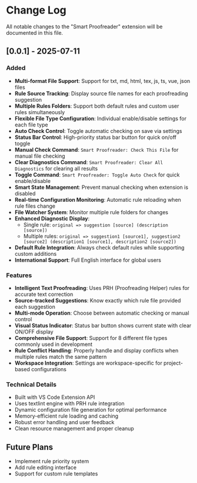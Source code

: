 # Change Log

All notable changes to the "Smart Proofreader" extension will be documented in this file.

## [0.0.1] - 2025-07-11

### Added

- **Multi-format File Support**: Support for txt, md, html, tex, js, ts, vue, json files
- **Rule Source Tracking**: Display source file names for each proofreading suggestion
- **Multiple Rules Folders**: Support both default rules and custom user rules simultaneously
- **Flexible File Type Configuration**: Individual enable/disable settings for each file type
- **Auto Check Control**: Toggle automatic checking on save via settings
- **Status Bar Control**: High-priority status bar button for quick on/off toggle
- **Manual Check Command**: `Smart Proofreader: Check This File` for manual file checking
- **Clear Diagnostics Command**: `Smart Proofreader: Clear All Diagnostics` for clearing all results
- **Toggle Command**: `Smart Proofreader: Toggle Auto Check` for quick enable/disable
- **Smart State Management**: Prevent manual checking when extension is disabled
- **Real-time Configuration Monitoring**: Automatic rule reloading when rule files change
- **File Watcher System**: Monitor multiple rule folders for changes
- **Enhanced Diagnostic Display**:
  - Single rule: `original => suggestion [source] (description [source])`
  - Multiple rules: `original => suggestion1 [source1], suggestion2 [source2] (description1 [source1], description2 [source2])`
- **Default Rule Integration**: Always check default rules while supporting custom additions
- **International Support**: Full English interface for global users

### Features

- **Intelligent Text Proofreading**: Uses PRH (Proofreading Helper) rules for accurate text correction
- **Source-tracked Suggestions**: Know exactly which rule file provided each suggestion
- **Multi-mode Operation**: Choose between automatic checking or manual control
- **Visual Status Indicator**: Status bar button shows current state with clear ON/OFF display
- **Comprehensive File Support**: Support for 8 different file types commonly used in development
- **Rule Conflict Handling**: Properly handle and display conflicts when multiple rules match the same pattern
- **Workspace Integration**: Settings are workspace-specific for project-based configurations

### Technical Details

- Built with VS Code Extension API
- Uses textlint engine with PRH rule integration
- Dynamic configuration file generation for optimal performance
- Memory-efficient rule loading and caching
- Robust error handling and user feedback
- Clean resource management and proper cleanup

## Future Plans

- Implement rule priority system
- Add rule editing interface
- Support for custom rule templates
